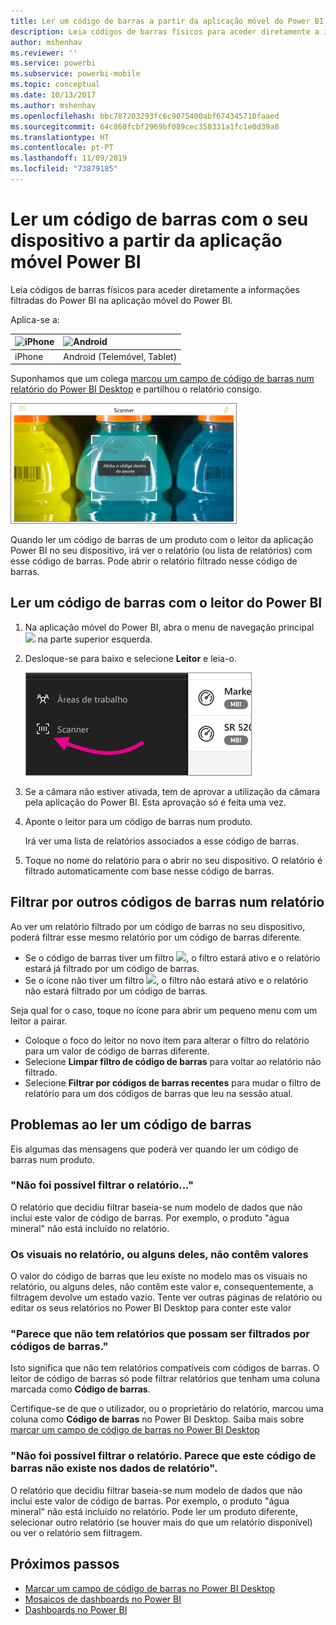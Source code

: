 ```yaml
---
title: Ler um código de barras a partir da aplicação móvel do Power BI
description: Leia códigos de barras físicos para aceder diretamente a informações filtradas do Power BI na aplicação móvel do Power BI.
author: mshenhav
ms.reviewer: ''
ms.service: powerbi
ms.subservice: powerbi-mobile
ms.topic: conceptual
ms.date: 10/13/2017
ms.author: mshenhav
ms.openlocfilehash: bbc787203293fc6c9075400abf674345710faaed
ms.sourcegitcommit: 64c860fcbf2969bf089cec358331a1fc1e0d39a8
ms.translationtype: HT
ms.contentlocale: pt-PT
ms.lasthandoff: 11/09/2019
ms.locfileid: "73879185"
---
```

# <a name="scan-a-barcode-with-your-device-from-the-power-bi-mobile-app"></a>Ler um código de barras com o seu dispositivo a partir da aplicação móvel Power BI
Leia códigos de barras físicos para aceder diretamente a informações filtradas do Power BI na aplicação móvel do Power BI.


Aplica-se a:

| ![iPhone](./media/mobile-apps-quickstart-view-dashboard-report/iphone-logo-30-px.png) | ![Android](./media/mobile-apps-quickstart-view-dashboard-report/android-logo-30-px.png) | 
|:--- |:--- |
| iPhone | Android (Telemóvel, Tablet) | 

Suponhamos que um colega [marcou um campo de código de barras num relatório do Power BI Desktop](../../desktop-mobile-barcodes.md) e partilhou o relatório consigo. 

![](media/mobile-apps-scan-barcode-iphone/power-bi-barcode-scanner.png)

Quando ler um código de barras de um produto com o leitor da aplicação Power BI no seu dispositivo, irá ver o relatório (ou lista de relatórios) com esse código de barras. Pode abrir o relatório filtrado nesse código de barras.

## <a name="scan-a-barcode-with-the-power-bi-scanner"></a>Ler um código de barras com o leitor do Power BI
1. Na aplicação móvel do Power BI, abra o menu de navegação principal ![](media/mobile-apps-scan-barcode-iphone/pbi_iph_navmenu.png) na parte superior esquerda. 
2. Desloque-se para baixo e selecione **Leitor** e leia-o. 
   
    ![](media/mobile-apps-scan-barcode-iphone/power-bi-scanner.png)
3. Se a câmara não estiver ativada, tem de aprovar a utilização da câmara pela aplicação do Power BI. Esta aprovação só é feita uma vez. 
4. Aponte o leitor para um código de barras num produto. 
   
    Irá ver uma lista de relatórios associados a esse código de barras.
5. Toque no nome do relatório para o abrir no seu dispositivo. O relatório é filtrado automaticamente com base nesse código de barras.

## <a name="filter-by-other-barcodes-while-in-a-report"></a>Filtrar por outros códigos de barras num relatório
Ao ver um relatório filtrado por um código de barras no seu dispositivo, poderá filtrar esse mesmo relatório por um código de barras diferente.

* Se o código de barras tiver um filtro ![](media/mobile-apps-scan-barcode-iphone/power-bi-barcode-filtered-icon-black.png), o filtro estará ativo e o relatório estará já filtrado por um código de barras. 
* Se o ícone não tiver um filtro ![](media/mobile-apps-scan-barcode-iphone/power-bi-barcode-unfiltered-icon.png), o filtro não estará ativo e o relatório não estará filtrado por um código de barras. 

Seja qual for o caso, toque no ícone para abrir um pequeno menu com um leitor a pairar.

* Coloque o foco do leitor no novo item para alterar o filtro do relatório para um valor de código de barras diferente. 
* Selecione **Limpar filtro de código de barras** para voltar ao relatório não filtrado.
* Selecione **Filtrar por códigos de barras recentes** para mudar o filtro de relatório para um dos códigos de barras que leu na sessão atual.

## <a name="issues-with-scanning-a-barcode"></a>Problemas ao ler um código de barras
Eis algumas das mensagens que poderá ver quando ler um código de barras num produto.

### <a name="couldnt-filter-report"></a>"Não foi possível filtrar o relatório..."
O relatório que decidiu filtrar baseia-se num modelo de dados que não inclui este valor de código de barras. Por exemplo, o produto "água mineral" não está incluído no relatório.  

### <a name="allsome-of-the-visuals-in-the-report-dont-contain-any-value"></a>Os visuais no relatório, ou alguns deles, não contêm valores
O valor do código de barras que leu existe no modelo mas os visuais no relatório, ou alguns deles, não contêm este valor e, consequentemente, a filtragem devolve um estado vazio. Tente ver outras páginas de relatório ou editar os seus relatórios no Power BI Desktop para conter este valor 

### <a name="looks-like-you-dont-have-any-reports-that-can-be-filtered-by-barcodes"></a>"Parece que não tem relatórios que possam ser filtrados por códigos de barras."
Isto significa que não tem relatórios compatíveis com códigos de barras. O leitor de código de barras só pode filtrar relatórios que tenham uma coluna marcada como **Código de barras**.  

Certifique-se de que o utilizador, ou o proprietário do relatório, marcou uma coluna como **Código de barras** no Power BI Desktop. Saiba mais sobre [marcar um campo de código de barras no Power BI Desktop](../../desktop-mobile-barcodes.md)

### <a name="couldnt-filter-report---looks-like-this-barcode-doesnt-exist-in-the-report-data"></a>"Não foi possível filtrar o relatório. Parece que este código de barras não existe nos dados de relatório".
O relatório que decidiu filtrar baseia-se num modelo de dados que não inclui este valor de código de barras. Por exemplo, o produto "água mineral" não está incluído no relatório. Pode ler um produto diferente, selecionar outro relatório (se houver mais do que um relatório disponível) ou ver o relatório sem filtragem. 

## <a name="next-steps"></a>Próximos passos
* [Marcar um campo de código de barras no Power BI Desktop](../../desktop-mobile-barcodes.md)
* [Mosaicos de dashboards no Power BI](../end-user-tiles.md)
* [Dashboards no Power BI](../end-user-dashboards.md)

